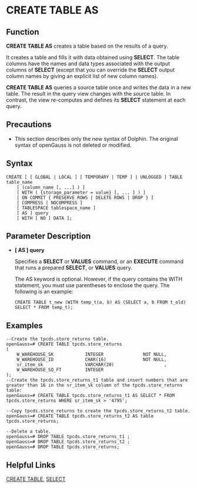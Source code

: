 # CREATE TABLE AS<a name="ZH-CN_TOPIC_0289900336"></a>

## Function<a name="en-us_topic_0283136662_en-us_topic_0237122118_en-us_topic_0059777601_sf40d8ce0a2af4856a44d883e623632b9"></a>

**CREATE TABLE AS** creates a table based on the results of a query.

It creates a table and fills it with data obtained using **SELECT**. The table columns have the names and data types associated with the output columns of **SELECT** (except that you can override the **SELECT** output column names by giving an explicit list of new column names).

**CREATE TABLE AS** queries a source table once and writes the data in a new table. The result in the query view changes with the source table. In contrast, the view re-computes and defines its **SELECT** statement at each query.

## Precautions<a name="en-us_topic_0283136662_en-us_topic_0237122118_en-us_topic_0059777601_s0379750211b249b5a2831f6cdf27d110"></a>

- This section describes only the new syntax of Dolphin. The original syntax of openGauss is not deleted or modified.

## Syntax<a name="en-us_topic_0283136662_en-us_topic_0237122118_en-us_topic_0059777601_s58148dd6e63843eebaa64756e4b093c9"></a>

```
CREATE [ [ GLOBAL | LOCAL ] [ TEMPORARY | TEMP ] | UNLOGGED ] TABLE table_name
    [ (column_name [, ...] ) ]
    [ WITH ( {storage_parameter = value} [, ... ] ) ]
    [ ON COMMIT { PRESERVE ROWS | DELETE ROWS | DROP } ]
    [ COMPRESS | NOCOMPRESS ]
    [ TABLESPACE tablespace_name ]
    [ AS ] query
    [ WITH [ NO ] DATA ];
```

## Parameter Description<a name="en-us_topic_0283136662_en-us_topic_0237122118_en-us_topic_0059777601_sb8ea2c52307445c9934740862f4ecc85"></a>

- **\[ AS \] query**

    Specifies a **SELECT** or **VALUES** command, or an **EXECUTE** command that runs a prepared **SELECT**, or **VALUES** query.

    The AS keyword is optional. However, if the query contains the WITH statement, you must use parentheses to enclose the query. The following is an example:

    ```
    CREATE TABLE t_new (WITH temp_t(a, b) AS (SELECT a, b FROM t_old) SELECT * FROM temp_t);
    ```


## Examples<a name="en-us_topic_0283136662_en-us_topic_0237122118_en-us_topic_0059777601_sa7f2698f298f4001b3a283cb912f1f4d"></a>

```
--Create the tpcds.store_returns table.
openGauss=# CREATE TABLE tpcds.store_returns
(
    W_WAREHOUSE_SK            INTEGER               NOT NULL,
    W_WAREHOUSE_ID            CHAR(16)              NOT NULL,
    sr_item_sk                VARCHAR(20)                   ,
    W_WAREHOUSE_SQ_FT         INTEGER                       
);
--Create the tpcds.store_returns_t1 table and insert numbers that are greater than 16 in the sr_item_sk column of the tpcds.store_returns table:
openGauss=# CREATE TABLE tpcds.store_returns_t1 AS SELECT * FROM tpcds.store_returns WHERE sr_item_sk > '4795';

--Copy tpcds.store_returns to create the tpcds.store_returns_t2 table.
openGauss=# CREATE TABLE tpcds.store_returns_t2 AS table tpcds.store_returns;

--Delete a table.
openGauss=# DROP TABLE tpcds.store_returns_t1 ;
openGauss=# DROP TABLE tpcds.store_returns_t2 ;
openGauss=# DROP TABLE tpcds.store_returns;
```

## Helpful Links<a name="en-us_topic_0283136662_en-us_topic_0237122118_en-us_topic_0059777601_sa0d9dc1ba4fb4ce58ecdfe391f0561d3"></a>

[CREATE TABLE](../SQLReference/create-table.md), [SELECT](../SQLReference/select.md)
